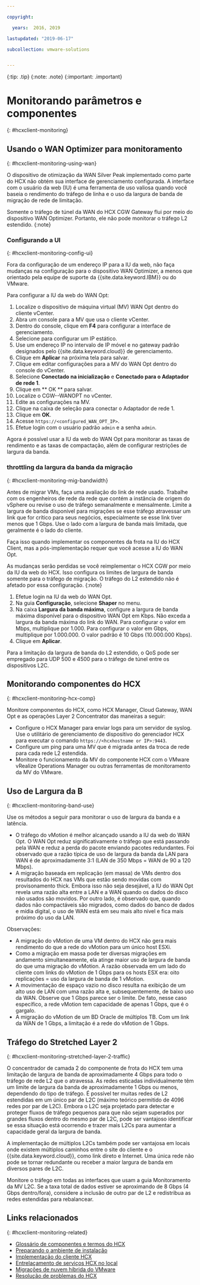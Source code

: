 ```yaml
---

copyright:

  years:  2016, 2019

lastupdated: "2019-06-17"

subcollection: vmware-solutions


---
```


{:tip: .tip}
{:note: .note}
{:important: .important}

# Monitorando parâmetros e componentes
{: #hcxclient-monitoring}

## Usando o WAN Optimizer para monitoramento
{: #hcxclient-monitoring-using-wan}

O dispositivo de otimização da WAN Silver Peak implementado como parte do
HCX não obtém sua interface de gerenciamento configurada. A interface com o usuário da web (IU) é uma
ferramenta de uso valiosa quando você baseia o rendimento do tráfego de linha e o uso da largura de banda
de migração de rede de limitação.

Somente o tráfego de túnel da WAN do HCX CGW Gateway flui por meio do
dispositivo WAN Optimizer. Portanto, ele não pode monitorar o tráfego L2 estendido.
{:note}

### Configurando a UI
{: #hcxclient-monitoring-config-ui}

Fora da configuração de um endereço IP para a IU da web, não faça mudanças na
configuração para o dispositivo WAN Optimizer, a menos que orientado pela
equipe de suporte da {{site.data.keyword.IBM}} ou do VMware.

Para configurar a IU da web do WAN Opt:

1. Localize o dispositivo de máquina virtual (MV) WAN Opt dentro do cliente vCenter.
2. Abra um console para a MV que usa o cliente vCenter.
3. Dentro do console, clique em **F4** para configurar a interface de gerenciamento.
4. Selecione para configurar um IP estático.
5. Use um endereço IP no intervalo de IP móvel e no gateway padrão designados pelo
{{site.data.keyword.cloud}} de gerenciamento.
6. Clique em **Aplicar** na próxima tela para salvar.
7. Clique em editar configurações para a MV do WAN Opt dentro do console do vCenter.
8. Selecione **Conectado na inicialização** e **Conectado para o Adaptador de rede 1**.
9. Clique em  ** OK **  para salvar.
10. Localize o CGW-<xxx>-WANOPT no vCenter.
11. Edite as configurações na MV.
12. Clique na caixa de seleção para conectar o Adaptador de rede 1.
13. Clique em **OK**.
14. Acesse `https://<configured_WAN_OPT_IP>`.
15. Efetue login com o usuário padrão `admin` e a senha `admin`.

Agora é possível usar a IU da web do WAN Opt para monitorar as taxas de rendimento e as taxas de compactação, além de configurar restrições de largura da banda.

### throttling da largura da banda da migração
{: #hcxclient-monitoring-mig-bandwidth}

Antes de migrar VMs, faça uma avaliação do link de rede usado. Trabalhe com os engenheiros
de rede da rede que contém a instância de origem do vSphere ou
revise o uso de tráfego semanalmente e mensalmente. Limite a largura de banda disponível para migrações se esse tráfego
atravessar um link que for crítico para seus negócios,
especialmente se esse link tiver menos que 1 Gbps. Use o
lado com a largura de banda mais limitada, que geralmente é o
lado do cliente.

Faça isso quando implementar os componentes da frota na IU do HCX
Client, mas a pós-implementação requer que você acesse a IU do WAN Opt.

As mudanças serão perdidas se você reimplementar o HCX CGW por meio da IU da web do HCX. Isso configura os limites de largura de banda somente para o tráfego de migração. O tráfego do L2
estendido não é afetado por essa configuração.
{:note}

1. Efetue login na IU da web do WAN Opt.
2. Na guia **Configuração**, selecione **Shaper** no menu.
3. Na caixa **Largura da banda máxima**, configure a largura de banda máxima disponível para o dispositivo WAN Opt em Kbps. Não exceda a largura da banda máxima do link do WAN. Para configurar o valor em Mbps, multiplique por 1.000. Para configurar o valor em Gbps, multiplique por 1.000.000. O valor padrão é 10 Gbps (10.000.000 Kbps).
4. Clique em **Aplicar**.

Para a limitação da largura de banda do L2 estendido, o QoS pode ser empregado para UDP 500
e 4500 para o tráfego de túnel entre os dispositivos L2C.

## Monitorando componentes do HCX
{: #hcxclient-monitoring-hcx-comp}

Monitore componentes do HCX, como HCX Manager, Cloud Gateway, WAN Opt e as operações
Layer 2 Concentrator das maneiras a seguir:

- Configure o HCX Manager para enviar logs para um servidor de syslog. Use
o utilitário de gerenciamento de dispositivo do gerenciador HCX para executar o comando `https://<hcxhostname or
IP>:9443`.
- Configure um ping para uma MV que é migrada antes da troca de rede
para cada rede L2 estendida.
- Monitore o funcionamento da MV do componente HCX com o VMware vRealize Operations
Manager ou outras ferramentas de monitoramento da MV do VMware.

## Uso de Largura da B
{: #hcxclient-monitoring-band-use}

Use os métodos a seguir para monitorar o uso de largura da banda e a latência.

- O tráfego do vMotion é melhor alcançado usando a IU da web do WAN Opt. O WAN
Opt reduz significativamente o tráfego que está passando pela WAN e reduz
a perda do pacote enviando pacotes redundantes. Foi observado que a razão típica de uso de largura da banda da LAN para WAN é de aproximadamente 3:1 (LAN de 350 Mbps = WAN de 90 a 120 Mbps).
- A migração baseada em replicação (em massa) de VMs dentro dos resultados do HCX nas VMs que estão sendo movidas com provisonamento thick. Embora isso não seja desejável, a IU do WAN Opt revela uma razão alta entre a LAN e a WAN quando os dados do disco não usados são movidos. Por outro lado, é observado que, quando dados não compactáveis são migrados, como dados do banco de dados e mídia digital, o uso de WAN está em seu mais alto nível e fica mais próximo do uso da LAN.

Observações:
- A migração do vMotion de uma VM dentro do HCX não gera mais rendimento do que a rede do vMotion para um único host ESXi.
- Como a migração em massa pode ter diversas migrações em andamento
simultaneamente, ela atinge maior uso de largura de banda do que uma
migração do vMotion. A razão observada em um lado do cliente com links do vMotion
de 1 Gbps para os hosts ESX era: oito replicações = uso da
largura de banda de 1 vMotion.
- A movimentação de espaço vazio no disco resulta na exibição de um alto uso de LAN com uma razão alta e, subsequentemente, de baixo uso da WAN. Observe que 1 Gbps parece
ser o limite. De fato, nesse caso específico, a rede vMotion tem capacidade de apenas 1 Gbps, que é o gargalo.
- A migração do vMotion de um BD Oracle de múltiplos TB. Com um link da WAN de 1 Gbps,
a limitação é a rede do vMotion de 1 Gbps.

## Tráfego do Stretched Layer 2
{: #hcxclient-monitoring-stretched-layer-2-traffic}

O concentrador de camada 2 do componente de frota do HCX tem uma limitação de largura de banda de aproximadamente 4 Gbps para todo o tráfego de rede L2 que o atravessa. As redes esticadas individualmente têm um limite de largura da banda de aproximadamente 1 Gbps ou menos, dependendo do tipo de tráfego. É possível ter muitas redes de L2
estendidas em um único par de L2C (máximo teórico permitido de 4096
redes por par de L2C). Embora o L2C seja projetado para detectar e
proteger fluxos de tráfego pequenos para que não sejam superados por grandes fluxos dentro do
mesmo par de L2C, pode ser vantajoso identificar se essa situação está
ocorrendo e trazer mais L2Cs para aumentar a capacidade geral da
largura de banda.

A implementação de múltiplos L2Cs também pode ser vantajosa em locais onde existem múltiplos caminhos entre o site do cliente e o {{site.data.keyword.cloud}}, como link direto e Internet. Uma única rede não pode se tornar redundante ou receber a maior largura de banda em diversos
pares de L2C.

Monitore o tráfego em todas as interfaces que usam a guia Monitoramento
da MV L2C. Se a taxa total de dados estiver se aproximando de 8 Gbps (4 Gbps dentro/fora),
considere a inclusão de outro par de L2 e redistribua as redes estendidas para
rebalancear.

## Links relacionados
{: #hcxclient-monitoring-related}

* [Glossário de componentes e termos do HCX](/docs/services/vmwaresolutions/services?topic=vmware-solutions-hcxclient-components)
* [Preparando o ambiente de instalação](/docs/services/vmwaresolutions/services?topic=vmware-solutions-hcxclient-planning-prep-install)
* [Implementação do cliente HCX](/docs/services/vmwaresolutions/services?topic=vmware-solutions-hcxclient-vcs-client-deployment)
* [Entrelaçamento de serviços HCX no local](/docs/services/vmwaresolutions/services?topic=vmware-solutions-hcxclient-vcs-mesh-deployment)
* [Migrações de nuvem híbrida do VMware](/docs/services/vmwaresolutions/services?topic=vmware-solutions-hcxclient-migrations)
* [Resolução de problemas do HCX](/docs/services/vmwaresolutions/services?topic=vmware-solutions-hcxclient-troubleshooting)
